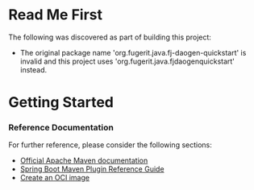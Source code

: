 # Read Me First
The following was discovered as part of building this project:

* The original package name 'org.fugerit.java.fj-daogen-quickstart' is invalid and this project uses 'org.fugerit.java.fjdaogenquickstart' instead.

# Getting Started

### Reference Documentation
For further reference, please consider the following sections:

* [Official Apache Maven documentation](https://maven.apache.org/guides/index.html)
* [Spring Boot Maven Plugin Reference Guide](https://docs.spring.io/spring-boot/docs/2.4.3/maven-plugin/reference/html/)
* [Create an OCI image](https://docs.spring.io/spring-boot/docs/2.4.3/maven-plugin/reference/html/#build-image)


